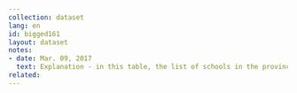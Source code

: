 ```yaml
---
collection: dataset
lang: en
id: bigged161
layout: dataset
notes: 
- date: Mar. 09, 2017
  text: Explanation - in this table, the list of schools in the provinces of Tehran, Semnan and Hamadan are not mentioned.
related:
---
```

